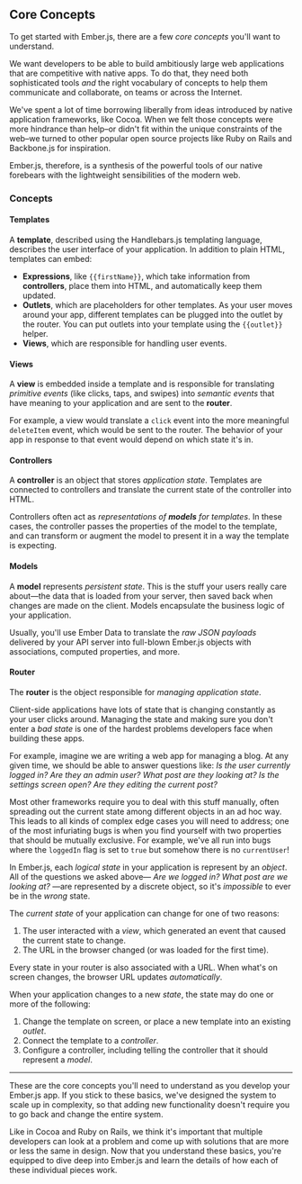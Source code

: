 ## Core Concepts

To get started with Ember.js, there are a few *core concepts* you'll
want to understand. 

We want developers to be able to build ambitiously large web
applications that are competitive with native apps. To do that, they
need both sophisticated tools *and* the right vocabulary of concepts to
help them communicate and collaborate, on teams or across the Internet. 

We've spent a lot of time borrowing liberally from ideas introduced
by native application frameworks, like Cocoa. When we felt those
concepts were more hindrance than help–or didn't fit within the unique
constraints of the web–we turned to other popular open source projects
like Ruby on Rails and Backbone.js for inspiration.

Ember.js, therefore, is a synthesis of the powerful tools of our native
forebears with the lightweight sensibilities of the modern web. 

### Concepts

#### Templates

A **template**, described using the Handlebars.js templating language, describes the user interface of your application. In addition to plain HTML, templates can embed:

* **Expressions**, like `{{firstName}}`, which take information from **controllers**, place them into HTML, and automatically keep them updated.
* **Outlets**, which are placeholders for other templates. As your user moves around your app, different templates can be plugged into the outlet by the router. You can put outlets into your template using the `{{outlet}}` helper.
* **Views**, which are responsible for handling user events.

#### Views

A **view** is embedded inside a template and is responsible for translating _primitive events_ (like clicks, taps, and swipes) into _semantic events_ that have meaning to your application and are sent to the **router**.

For example, a view would translate a `click` event into the more meaningful `deleteItem` event, which would be sent to the router. The behavior of your app in response to that event would depend on which state it's in.

#### Controllers

A **controller** is an object that stores _application state_. Templates are connected to controllers and translate the current state of the controller into HTML.

Controllers often act as _representations of **models** for templates_. In these cases, the controller passes the properties of the model to the template, and can transform or augment the model to present it in a way the template is expecting.

#### Models

A **model** represents _persistent state_. This is the stuff your users really care about—the data that is loaded from your server, then saved back when changes are made on the client. Models encapsulate the business logic of your application.

Usually, you'll use Ember Data to translate the _raw JSON payloads_ delivered by your API server into full-blown Ember.js objects with associations, computed properties, and more.

#### Router

The **router** is the object responsible for _managing application state_.

Client-side applications have lots of state that is changing constantly as your user clicks around. Managing the state and making sure you don't enter a _bad state_ is one of the hardest problems developers face when building these apps.

For example, imagine we are writing a web app for managing a blog. At any given time, we should be able to answer questions like: _Is the user currently logged in? Are they an admin user? What post are they looking at? Is the settings screen open? Are they editing the current post?_

Most other frameworks require you to deal with this stuff manually, often spreading out the current state among different objects in an ad hoc way. This leads to all kinds of complex edge cases you will need to address; one of the most infuriating bugs is when you find yourself with two properties that should be mutually exclusive. For example, we've all run into bugs where the `loggedIn` flag is set to `true` but somehow there is no `currentUser`!

In Ember.js, each _logical state_ in your application is represent by an _object_. All of the questions we asked above— _Are we logged in? What post are we looking at?_ —are represented by a discrete object, so it's *impossible* to ever be in the *wrong* state.

The _current state_ of your application can change for one of two reasons:

1. The user interacted with a _view_, which generated an event that caused the current state to change.
2. The URL in the browser changed (or was loaded for the first time).

Every state in your router is also associated with a URL. When what's on screen changes, the browser URL updates *automatically*.

When your application changes to a new _state_, the state may do one or more of the following:

1. Change the template on screen, or place a new template into an existing _outlet_.
2. Connect the template to a _controller_.
3. Configure a controller, including telling the controller that it should represent a _model_.

---

These are the core concepts you'll need to understand as you develop your Ember.js app. If you stick to these basics, we've designed the system to scale up in complexity, so that adding new functionality doesn't require you to go back and change the entire system.

Like in Cocoa and Ruby on Rails, we think it's important that multiple developers can look at a problem and come up with solutions that are more or less the same in design. Now that you understand these basics, you're equipped to dive deep into Ember.js and learn the details of how each of these individual pieces work.
